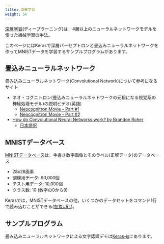 ```yaml
---
title: 深層学習
weight: 50
---
```


[深層学習](https://ja.wikipedia.org/wiki/%E3%83%87%E3%82%A3%E3%83%BC%E3%83%97%E3%83%A9%E3%83%BC%E3%83%8B%E3%83%B3%E3%82%B0#cite_note-2)(ディープラーニング)は，4層以上のニューラルネットワークモデルを使った機械学習の手法。

このページにはKerasで深層パーセプトロンと畳込みニューラルネットワークを作ってMNISTデータを学習するサンプルプログラムがあります。

## 畳込みニューラルネットワーク
畳み込みニューラルネットワーク(Convolutional Network)について参考になるサイト

- ネオ・コグニトロン(畳込みニューラルネットワークの元祖になる視覚系の神経処理モデル)の説明ビデオ(英語)
  - [Neocognitron Movie - Part #1](https://www.youtube.com/watch?v=Qil4kmvm2Sw)
  - [Neocognitron Movie - Part #2](https://www.youtube.com/watch?v=oVYCjL54qoY)
- [How do Convolutional Neural Networks work? by Brandon Roher](http://postd.cc/how-do-convolutional-neural-networks-work/)
  - [日本語訳](http://postd.cc/how-do-convolutional-neural-networks-work/)


## MNISTデータベース

[MNISTデータベース](https://en.wikipedia.org/wiki/MNIST_database)は，手書き数字画像とそのラベル(正解データ)のデータベース

- 28x28画素
- 訓練用データ: 60,000個
- テスト用データ: 10,000個
- クラス数: 10 (数字の0から9)

Kerasでは，MNISTデータベースの他，いくつかのデータセットをコマンド1行で読み込むことができる([参考URL](https://keras.io/ja/datasets/))。

## サンプルプログラム

<script src="https://gist.github.com/jnishii/cac4804b5fc267dbb86036c971c7eba4.js"></script>

畳み込みニューラルネットワークによる文字認識デモは[Keras-js](https://transcranial.github.io/keras-js/#/)にあります。
